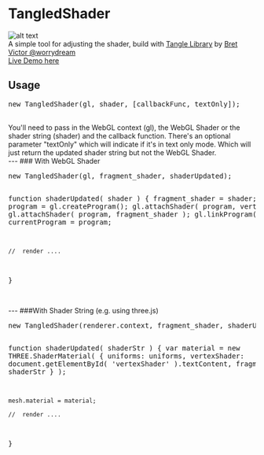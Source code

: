 # TangledShader

![alt text](http://www.bongiovi.tw/projects/tangledShader/tangledShader.jpg)
<br />
A simple tool for adjusting the shader, build with [Tangle Library](https://github.com/worrydream/Tangle) by [Bret Victor @worrydream](http://worrydream.com/) 
<br />
[Live Demo here](http://yiwenl.github.io/TangledShader/)
<br />

## Usage
<pre>
new TangledShader(gl, shader, [callbackFunc, textOnly]);
</pre>
<br />
You'll need to pass in the WebGL context (gl), the WebGL Shader or the shader string (shader) and the callback function. There's an optional parameter "textOnly" which will indicate if it's in text only mode. Which will just return the updated shader string but not the WebGL Shader.

<br />
---
### With WebGL Shader
<pre>
new TangledShader(gl, fragment_shader, shaderUpdated); 

function shaderUpdated( shader ) {
    fragment_shader = shader;
    var program = gl.createProgram();
	gl.attachShader( program, vertex_shader );
	gl.attachShader( program, fragment_shader );
	gl.linkProgram( program );
	currentProgram = program;
	
	//  render .... 
}
</pre>

<br />
---
###With Shader String (e.g. using three.js)
<pre>
new TangledShader(renderer.context, fragment_shader, shaderUpdated);

function shaderUpdated( shaderStr ) {
    var material = new THREE.ShaderMaterial( {
        uniforms: uniforms,
        vertexShader: document.getElementById( 'vertexShader' ).textContent,
        fragmentShader: shaderStr
    } );

    mesh.material = material;
	
	//  render .... 
}
</pre>
